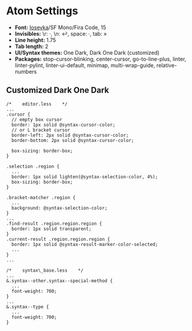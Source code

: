 # Atom Settings
- **Font:** [Iosevka](https://github.com/be5invis/Iosevka)/SF Mono/Fira Code, 15
- **Invisibles:** \r: ·, \n: ↩, space: ·, tab: »
- **Line height:** 1.75
- **Tab length:** 2
- **UI/Syntax themes:** One Dark, Dark One Dark (customized)
- **Packages:** stop-cursor-blinking, center-cursor, go-to-line-plus, linter, linter-pylint, linter-ui-default, minimap, multi-wrap-guide, relative-numbers

## Customized Dark One Dark
```less
/*    editor.less    */
...
.cursor {
  // empty box cursor
  border: 1px solid @syntax-cursor-color;
  // or L bracket cursor
  border-left: 2px solid @syntax-cursor-color;
  border-bottom: 2px solid @syntax-cursor-color;
  
  box-sizing: border-box;
}

.selection .region {
  ...
  border: 1px solid lighten(@syntax-selection-color, 4%);
  box-sizing: border-box;
}

.bracket-matcher .region {
  ...
  background: @syntax-selection-color;
}
...
.find-result .region.region.region {
  border: 1px solid transparent;
}
.current-result .region.region.region {
  border: 1px solid @syntax-result-marker-color-selected;
  ...
}
...

/*    syntax\_base.less    */
...
&.syntax--other.syntax--special-method {
  ...
  font-weight: 700;
}
...
&.syntax--type {
  ...
  font-weight: 700;
}
```
